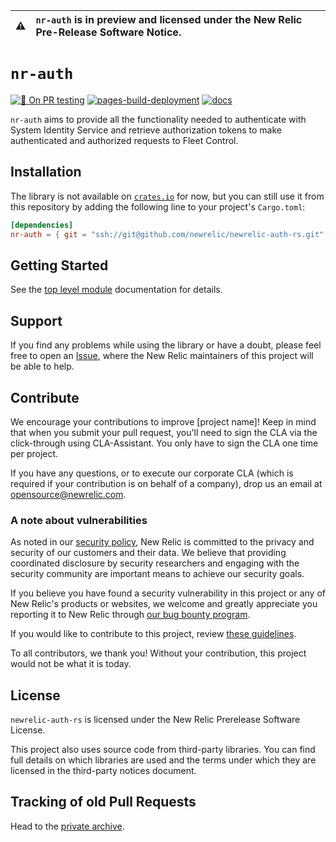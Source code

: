 | ⚠️ | `nr-auth` is in preview and licensed under the New Relic Pre-Release Software Notice. |
|----|:----------------------------------------------------------------------------------------------------|

# `nr-auth`

[![🧪 On PR testing](https://github.com/newrelic/newrelic-oauth-client-rs/actions/workflows/on-push-pr.yaml/badge.svg)](https://github.com/newrelic/newrelic-oauth-client-rs/actions/workflows/on-push-pr.yaml) [![pages-build-deployment](https://github.com/newrelic/newrelic-oauth-client-rs/actions/workflows/pages/pages-build-deployment/badge.svg)](https://github.com/newrelic/newrelic-oauth-client-rs/actions/workflows/pages/pages-build-deployment) [![docs](https://github.com/newrelic/newrelic-auth-rs/actions/workflows/docs.yaml/badge.svg)](https://newrelic.github.io/newrelic-auth-rs/)

`nr-auth` aims to provide all the functionality needed to authenticate with System Identity Service and retrieve
authorization tokens to make authenticated and authorized requests to Fleet Control.

## Installation

The library is not available on [`crates.io`](https://crates.io/) for now, but you can still use it from this repository by adding the following line to your project's `Cargo.toml`:

```toml
[dependencies]
nr-auth = { git = "ssh://git@github.com/newrelic/newrelic-auth-rs.git", tag = "0.0.4" }
```

## Getting Started

See the [top level module](./src/lib.rs) documentation for details.

## Support

If you find any problems while using the library or have a doubt, please feel free to open an [Issue](https://github.com/newrelic/newrelic-oauth-client-rs/issues), where the New Relic maintainers of this project will be able to help.

## Contribute

We encourage your contributions to improve [project name]! Keep in mind that when you submit your pull request, you'll need to sign the CLA via the click-through using CLA-Assistant. You only have to sign the CLA one time per project.

If you have any questions, or to execute our corporate CLA (which is required if your contribution is on behalf of a company), drop us an email at <opensource@newrelic.com>.

### A note about vulnerabilities

As noted in our [security policy](../../security/policy), New Relic is committed to the privacy and security of our customers and their data. We believe that providing coordinated disclosure by security researchers and engaging with the security community are important means to achieve our security goals.

If you believe you have found a security vulnerability in this project or any of New Relic's products or websites, we welcome and greatly appreciate you reporting it to New Relic through [our bug bounty program](https://docs.newrelic.com/docs/security/security-privacy/information-security/report-security-vulnerabilities/).

If you would like to contribute to this project, review [these guidelines](./CONTRIBUTING.md).

To all contributors, we thank you! Without your contribution, this project would not be what it is today.

## License

`newrelic-auth-rs` is licensed under the New Relic Prerelease Software License.

This project also uses source code from third-party libraries. You can find full details on which libraries are used and the terms under which they are licensed in the third-party notices document.

## Tracking of old Pull Requests

Head to the [private archive](https://github.com/newrelic/newrelic-oauth-client-rs).
